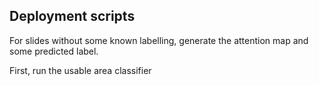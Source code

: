 ## Deployment scripts

For slides without some known labelling, generate the attention map and some predicted label.

First, run the usable area classifier 
